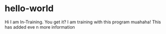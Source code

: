 # hello-world
Hi I am In-Training. You get it? I am training with this program muahaha!
This has added eve n more information
